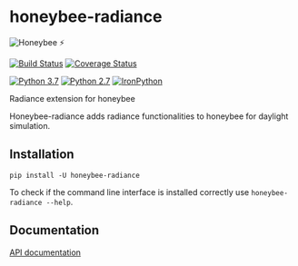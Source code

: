 # honeybee-radiance

![Honeybee](https://www.ladybug.tools/assets/img/honeybee.png) :zap:

[![Build Status](https://github.com/ladybug-tools/honeybee-radiance/workflows/CI/badge.svg)](https://github.com/ladybug-tools/honeybee-radiance/actions)
[![Coverage Status](https://coveralls.io/repos/github/ladybug-tools/honeybee-radiance/badge.svg?branch=master)](https://coveralls.io/github/ladybug-tools/honeybee-radiance)

[![Python
3.7](https://img.shields.io/badge/python-3.7-blue.svg)](https://www.python.org/downloads/release/python-370/)
[![Python
2.7](https://img.shields.io/badge/python-2.7-green.svg)](https://www.python.org/downloads/release/python-270/)
[![IronPython](https://img.shields.io/badge/ironpython-2.7-red.svg)](https://github.com/IronLanguages/ironpython2/releases/tag/ipy-2.7.8/)

Radiance extension for honeybee

Honeybee-radiance adds radiance functionalities to honeybee for daylight simulation.

## Installation

`pip install -U honeybee-radiance`

To check if the command line interface is installed correctly use `honeybee-radiance --help`.

## Documentation

[API documentation](https://www.ladybug.tools/honeybee-radiance/docs/)

